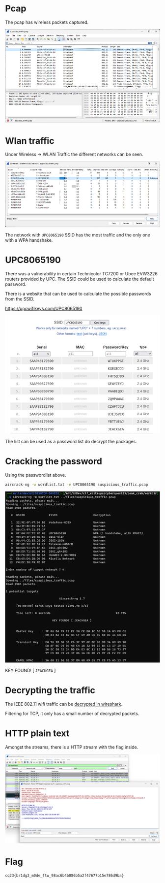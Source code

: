 # Pcap

The pcap has wireless packets captured.

![](screenshots/1.png)

# Wlan traffic

Under Wireless -> WLAN Traffic the different networks can be seen.

![](screenshots/2.png)

The network with `UPC8065190` SSID has the most traffic and the only one with a WPA handshake.

# UPC8065190

There was a vulnerability in certain Technicolor TC7200 or Ubee EVW3226 routers provided by UPC. The SSID could be used to calculate the default password.

There is a website that can be used to calculate the possible passwords from the SSID.

<https://upcwifikeys.com/UPC8065190>

![](screenshots/3.png)

The list can be used as a password list do decrypt the packages.

# Cracking the password

Using the passwordlist above.

```bash
aircrack-ng -w wordlist.txt -e UPC8065190 suspicious_traffic.pcap
```

![](screenshots/4.png)

KEY FOUND! [ `JEACKGEA` ]

# Decrypting the traffic

The IEEE 802.11 wifi traffic can be [decrypted in wireshark](https://wiki.wireshark.org/HowToDecrypt802.11).

Filtering for TCP, it only has a small number of decrypted packets. 

# HTTP plain text

Amongst the streams, there is a HTTP stream with the flag inside.

![](screenshots/5.png)

# Flag
`cq23{br1dg3_m0de_ftw_98ac6b4b086b5a2f47677b15e786d9ba}`
